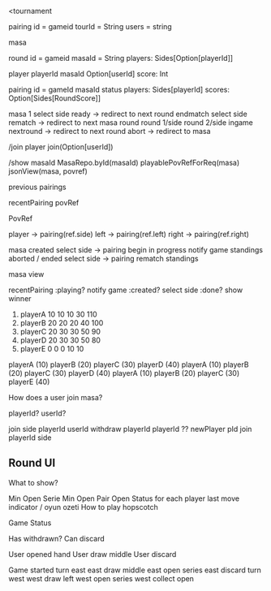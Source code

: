 <tournament

pairing
id = gameid
tourId = String
users = string



masa

round
id = gameid
masaId = String
players: Sides[Option[playerId]]

player
playerId
masaId
Option[userId]
score: Int

pairing
id = gameId
masaId
status
players: Sides[playerId]
scores: Option[Sides[RoundScore]]

masa 1
  select side
  ready -> redirect to next round
  endmatch
    select side
    rematch -> redirect to next masa round
round 1/side
round 2/side
  ingame
  nextround -> redirect to next round
  abort -> redirect to masa

/join
player join(Option[userId])

/show masaId
MasaRepo.byId(masaId)
playablePovRefForReq(masa)
jsonView(masa, povref)

previous pairings

recentPairing povRef

PovRef

player -> pairing(ref.side)
left -> pairing(ref.left)
right -> pairing(ref.right)


masa
created
  select side -> pairing
  begin
in progress
  notify game
  standings
aborted / ended
  select side -> pairing
  rematch
  standings

masa view

recentPairing
  :playing?
    notify game
  :created?
    select side
  :done?
    show winner

1. playerA  10 10 10 30 110
2. playerB  20 20 20 40 100
3. playerC  20 30 30 50 90
4. playerD  20 30 30 50 80
5. playerE  0   0  0 10 10

playerA (10) playerB (20) playerC (30) playerD (40)
playerA (10) playerB (20) playerC (30) playerD (40)
playerA (10) playerB (20) playerC (30) playerE (40)


How does a user join masa?

playerId?
userId?

join side playerId userId
  withdraw playerId
  playerId ?? newPlayer pId
    join playerId side


## Round UI

What to show?

Min Open Serie
Min Open Pair
Open Status for each player
last move indicator / oyun ozeti
How to play hopscotch

Game Status

Has withdrawn?
Can discard

User opened hand
User draw middle
User discard

Game started turn east
east draw middle
east open series
east discard turn west
west draw left
west open series
west collect open
